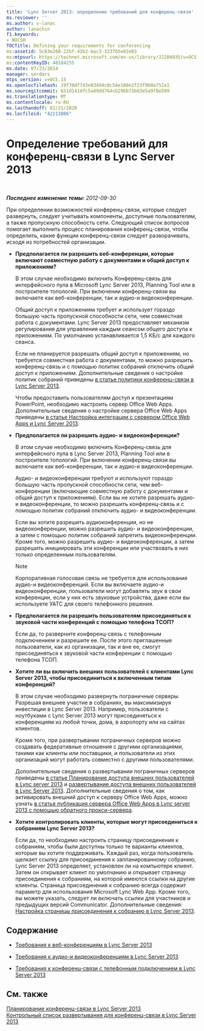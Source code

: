 ```yaml
---
title: 'Lync Server 2013: определение требований для конференц-связи'
ms.reviewer: ''
ms.author: v-lanac
author: lanachin
f1.keywords:
- NOCSH
TOCTitle: Defining your requirements for conferencing
ms:assetid: 5c83e268-22bf-42b2-bac3-3237b5e02e03
ms:mtpsurl: https://technet.microsoft.com/en-us/library/JJ204935(v=OCS.15)
ms:contentKeyID: 48184255
ms.date: 07/23/2014
manager: serdars
mtps_version: v=OCS.15
ms.openlocfilehash: 19f70df743e03494c0c54e180e2f23f960a752a1
ms.sourcegitcommit: 831d141dfc5a49dd764cb296b73b63e5a9f8e599
ms.translationtype: MT
ms.contentlocale: ru-RU
ms.lasthandoff: 02/21/2020
ms.locfileid: "42213806"
---
```

<div data-xmlns="http://www.w3.org/1999/xhtml">

<div class="topic" data-xmlns="http://www.w3.org/1999/xhtml" data-msxsl="urn:schemas-microsoft-com:xslt" data-cs="https://msdn.microsoft.com/">

<div data-asp="https://msdn2.microsoft.com/asp">

# <a name="defining-your-requirements-for-conferencing-in-lync-server-2013"></a>Определение требований для конференц-связи в Lync Server 2013

</div>

<div id="mainSection">

<div id="mainBody">

<span> </span>

_**Последнее изменение темы:** 2012-09-30_

При определении возможностей конференц-связи, которые следует развернуть, следует учитывать компоненты, доступные пользователям, а также пропускную способность сети. Следующий список вопросов помогает выполнить процесс планирования конференц-связи, чтобы определить, какие функции конференц-связи следует разворачивать, исходя из потребностей организации.

  - **Предполагается ли разрешить веб-конференции, которые включают совместную работу с документами и общий доступ к приложениям?**
    
    В этом случае необходимо включить Конференц-связь для интерфейсного пула в Microsoft Lync Server 2013, Planning Tool или в построителе топологий. При включении конференц-связи вы включаете как веб-конференции, так и аудио-и видеоконференции.
    
    Общий доступ к приложениям требует и использует гораздо большую часть пропускной способности сети, чем совместная работа с документами. Lync Server 2013 предоставляет механизм регулирования для управления каждым сеансом общего доступа к приложениям. По умолчанию устанавливается 1,5 КБ/с для каждого сеанса.
    
    Если не планируется разрешать общий доступ к приложениям, но требуется совместная работа с документами, то можно разрешить конференц-связь и с помощью политик собраний отключить общий доступ к приложениям. Дополнительные сведения о настройке политик собраний приведены [в статье политики конференц-связи в Lync Server 2013](lync-server-2013-conferencing-policies.md).
    
    Чтобы предоставить пользователям доступ к презентациям PowerPoint, необходимо настроить сервер Office Web Apps. Дополнительные сведения о настройке сервера Office Web Apps приведены [в статье Настройка интеграции с сервером Office Web Apps и Lync Server 2013](lync-server-2013-enabling-office-web-apps-server-and-lync-server-2013.md).

  - **Предполагается ли разрешить аудио- и видеоконференции?**
    
    В этом случае необходимо включить Конференц-связь для интерфейсного пула в Lync Server 2013, Planning Tool или в построителе топологий. При включении конференц-связи вы включаете как веб-конференции, так и аудио-и видеоконференции.
    
    Аудио- и видеоконференции требуют и используют гораздо большую часть пропускной способности сети, чем веб-конференции (включающие совместную работу с документами и общий доступ к приложениям). Если вы не хотите разрешать аудио- и видеоконференции, то можно разрешить конференц-связь и с помощью политик собраний отключить аудио- и видеоконференции.
    
    Если вы хотите разрешить аудиоконференции, но не видеоконференции, можно разрешить аудио- и видеоконференции, а затем с помощью политик собраний запретить видеоконференции. Кроме того, можно разрешить аудио- и видеоконференции, а затем разрешить инициировать эти конференции или участвовать в них только определенным пользователям.
    
    <div>
    

    > [!NOTE]  
    > Корпоративная голосовая связь не требуется для использования аудио-и видеоконференций. Если вы включаете аудио-и видеоконференции, пользователи могут добавлять звук в свои конференции, если у них есть звуковые устройства, даже если вы используете УАТС для своего телефонного решения.

    
    </div>

  - **Предполагается ли разрешить пользователям присоединяться к звуковой части конференций с помощью телефона ТСОП?**
    
    Если да, то разверните конференц-связь с телефонным подключением и разрешите ее. После этого приглашенные пользователи, как из организации, так и вне ее, смогут присоединяться к звуковой части конференции с помощью телефона ТСОП.

  - **Хотите ли вы включить внешних пользователей с клиентами Lync Server 2013, чтобы присоединиться к включенным типам конференций?**
    
    В этом случае необходимо развернуть пограничные серверы. Разрешая внешнее участие в собраниях, вы максимизируя инвестиции в Lync Server 2013. Например, пользователи с ноутбуками с Lync Server 2013 могут присоединяться к конференциям из любой точки, дома, в аэропорту или на сайтах клиентов.
    
    Кроме того, при развертывании пограничных серверов можно создавать федеративные отношения с другими организациями, такими как клиенты или поставщики, и пользователи из этих организаций могут работать совместно с другими пользователями.
    
    Дополнительные сведения о развертывании пограничных серверов приведены [в статье Планирование доступа внешних пользователей в Lync server 2013](lync-server-2013-planning-for-external-user-access.md) и [развертывание доступа внешних пользователей в Lync Server 2013](lync-server-2013-deploying-external-user-access.md). Дополнительные сведения о том, как активировать внешний доступ к серверу Office Web Apps, можно узнать [в статье публикация сервера Office Web Apps в Lync server 2013 с помощью обратного прокси-сервера](lync-server-2013-publishing-office-web-apps-server-using-a-reverse-proxy-server.md).

  - **Хотите контролировать клиенты, которые могут присоединиться к собраниям Lync Server 2013?**
    
    Если да, то необходимо настроить страницу присоединения к собраниям, чтобы были доступны только те варианты клиентов, которые вы хотите поддерживать. Каждый раз, когда пользователь щелкает ссылку для присоединения к запланированному собранию, Lync Server 2013 определяет, установлен ли на компьютере клиент. Затем он открывает клиент по умолчанию и открывает страницу присоединения к собраниям, на которой имеются ссылки на другие клиенты. Страница присоединения к собранию всегда содержит параметр для использования Microsoft Lync Web App. Кроме того, вы можете указать, следует ли включать ссылки для участников и предыдущих версий Communicator. Дополнительные сведения: [Настройка страницы присоединения к собранию в Lync Server 2013](lync-server-2013-configuring-the-meeting-join-page.md).

<div>

## <a name="in-this-section"></a>Содержание

  - [Требования к веб-конференциям в Lync Server 2013](lync-server-2013-web-conferencing-requirements.md)

  - [Требования к аудио-и видеоконференциям в Lync Server 2013](lync-server-2013-a-v-conferencing-requirements.md)

  - [Требования к конференц-связи с телефонным подключением в Lync Server 2013](lync-server-2013-dial-in-conferencing-requirements.md)

</div>

<div>

## <a name="see-also"></a>См. также


[Планирование конференц-связи в Lync Server 2013](lync-server-2013-planning-for-conferencing.md)  
[Контрольный список развертывания для конференц-связи в Lync Server 2013](lync-server-2013-deployment-checklist-for-conferencing.md)  
  

</div>

</div>

<span> </span>

</div>

</div>

</div>

